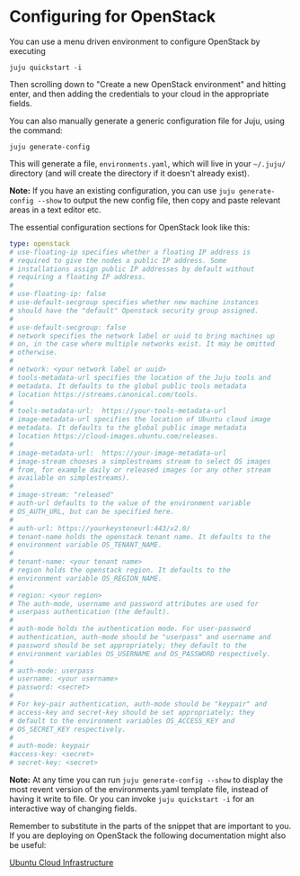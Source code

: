 # Configuring for OpenStack

You can use a menu driven environment to configure OpenStack by executing

    juju quickstart -i

Then scrolling down to "Create a new OpenStack environment" and hitting enter,
and then adding the credentials to your cloud in the appropriate fields.

You can also manually generate a generic configuration file for Juju, using the
command:

    juju generate-config

This will generate a file, `environments.yaml`, which will live in your
`~/.juju/` directory (and will create the directory if it doesn't already
exist).

**Note:** If you have an existing configuration, you can use
`juju generate-config --show` to output the new config file, then copy and
paste relevant areas in a text editor etc.

The essential configuration sections for OpenStack look like this:

```yaml
type: openstack
# use-floating-ip specifies whether a floating IP address is
# required to give the nodes a public IP address. Some
# installations assign public IP addresses by default without
# requiring a floating IP address.
#
# use-floating-ip: false
# use-default-secgroup specifies whether new machine instances
# should have the "default" Openstack security group assigned.
#
# use-default-secgroup: false
# network specifies the network label or uuid to bring machines up
# on, in the case where multiple networks exist. It may be omitted
# otherwise.
#
# network: <your network label or uuid>
# tools-metadata-url specifies the location of the Juju tools and
# metadata. It defaults to the global public tools metadata
# location https://streams.canonical.com/tools.
#
# tools-metadata-url:  https://your-tools-metadata-url
# image-metadata-url specifies the location of Ubuntu cloud image
# metadata. It defaults to the global public image metadata
# location https://cloud-images.ubuntu.com/releases.
#
# image-metadata-url:  https://your-image-metadata-url
# image-stream chooses a simplestreams stream to select OS images
# from, for example daily or released images (or any other stream
# available on simplestreams).
#
# image-stream: "released"
# auth-url defaults to the value of the environment variable
# OS_AUTH_URL, but can be specified here.
#
# auth-url: https://yourkeystoneurl:443/v2.0/
# tenant-name holds the openstack tenant name. It defaults to the
# environment variable OS_TENANT_NAME.
#
# tenant-name: <your tenant name>
# region holds the openstack region. It defaults to the
# environment variable OS_REGION_NAME.
#
# region: <your region>
# The auth-mode, username and password attributes are used for
# userpass authentication (the default).
#
# auth-mode holds the authentication mode. For user-password
# authentication, auth-mode should be "userpass" and username and
# password should be set appropriately; they default to the
# environment variables OS_USERNAME and OS_PASSWORD respectively.
#
# auth-mode: userpass
# username: <your username>
# password: <secret>
#
# For key-pair authentication, auth-mode should be "keypair" and
# access-key and secret-key should be set appropriately; they
# default to the environment variables OS_ACCESS_KEY and
# OS_SECRET_KEY respectively.
#
# auth-mode: keypair
#access-key: <secret>
# secret-key: <secret>
```

**Note:** At any time you can run `juju generate-config --show` to display the
most revent version of the environments.yaml template file, instead of having
it write to file. Or you can invoke `juju quickstart -i` for an interactive way
of changing fields.

Remember to substitute in the parts of the snippet that are important to you.
If you are deploying on OpenStack the following documentation might also be
useful:

[Ubuntu Cloud
Infrastructure](https://help.ubuntu.com/community/UbuntuCloudInfrastructure)
